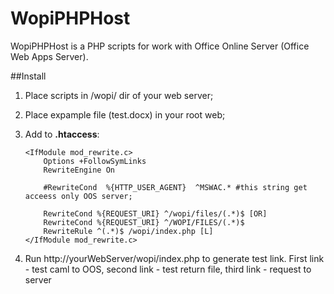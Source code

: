 # WopiPHPHost

WopiPHPHost is a PHP scripts for work with Office Online Server (Office Web Apps Server).

##Install

1. Place scripts in /wopi/ dir of your web server;
2. Place expample file (test.docx) in your root web;
3. Add to **.htaccess**:

    ```
    <IfModule mod_rewrite.c>
        Options +FollowSymLinks
        RewriteEngine On

        #RewriteCond  %{HTTP_USER_AGENT}  ^MSWAC.* #this string get acceess only OOS server;

        RewriteCond %{REQUEST_URI} ^/wopi/files/(.*)$ [OR]
        RewriteCond %{REQUEST_URI} ^/WOPI/FILES/(.*)$
        RewriteRule ^(.*)$ /wopi/index.php [L]
    </IfModule mod_rewrite.c>
    ```
3. Run http://yourWebServer/wopi/index.php to generate test link.
    First link - test caml to OOS,
    second link - test return file,
    third link - request to server